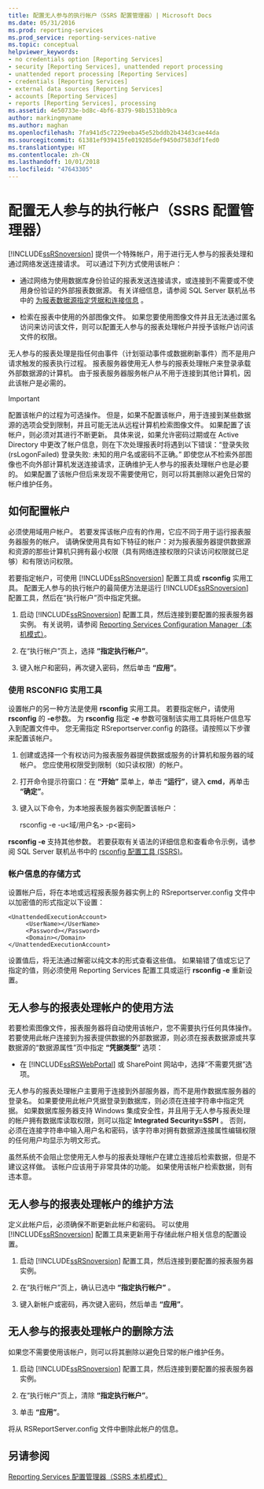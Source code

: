 ```yaml
---
title: 配置无人参与的执行帐户（SSRS 配置管理器）| Microsoft Docs
ms.date: 05/31/2016
ms.prod: reporting-services
ms.prod_service: reporting-services-native
ms.topic: conceptual
helpviewer_keywords:
- no credentials option [Reporting Services]
- security [Reporting Services], unattended report processing
- unattended report processing [Reporting Services]
- credentials [Reporting Services]
- external data sources [Reporting Services]
- accounts [Reporting Services]
- reports [Reporting Services], processing
ms.assetid: 4e50733e-bd8c-4bf6-8379-98b1531bb9ca
author: markingmyname
ms.author: maghan
ms.openlocfilehash: 7fa941d5c7229eeba45e52bddb2b434d3cae44da
ms.sourcegitcommit: 61381ef939415fe019285def9450d7583df1fed0
ms.translationtype: HT
ms.contentlocale: zh-CN
ms.lasthandoff: 10/01/2018
ms.locfileid: "47643305"
---
```

# <a name="configure-the-unattended-execution-account-ssrs-configuration-manager"></a>配置无人参与的执行帐户（SSRS 配置管理器）
  [!INCLUDE[ssRSnoversion](../../includes/ssrsnoversion-md.md)] 提供一个特殊帐户，用于进行无人参与的报表处理和通过网络发送连接请求。 可以通过下列方式使用该帐户：  
  
-   通过网络为使用数据库身份验证的报表发送连接请求，或连接到不需要或不使用身份验证的外部报表数据源。 有关详细信息，请参阅 SQL Server 联机丛书中的 [为报表数据源指定凭据和连接信息](../../reporting-services/report-data/specify-credential-and-connection-information-for-report-data-sources.md) 。  
  
-   检索在报表中使用的外部图像文件。 如果您要使用图像文件并且无法通过匿名访问来访问该文件，则可以配置无人参与的报表处理帐户并授予该帐户访问该文件的权限。  
  
 无人参与的报表处理是指任何由事件（计划驱动事件或数据刷新事件）而不是用户请求触发的报表执行过程。 报表服务器使用无人参与的报表处理帐户来登录承载外部数据源的计算机。 由于报表服务器服务帐户从不用于连接到其他计算机，因此该帐户是必需的。  
  
> [!IMPORTANT]  
>  配置该帐户的过程为可选操作。 但是，如果不配置该帐户，用于连接到某些数据源的选项会受到限制，并且可能无法从远程计算机检索图像文件。 如果配置了该帐户，则必须对其进行不断更新。 具体来说，如果允许密码过期或在 Active Directory 中更改了帐户信息，则在下次处理报表时将遇到以下错误：“登录失败 (rsLogonFailed) 登录失败: 未知的用户名或密码不正确。” 即使您从不检索外部图像也不向外部计算机发送连接请求，正确维护无人参与的报表处理帐户也是必要的。 如果配置了该帐户但后来发现不需要使用它，则可以将其删除以避免日常的帐户维护任务。  
  
## <a name="how-to-configure-the-account"></a>如何配置帐户  
 必须使用域用户帐户。 若要发挥该帐户应有的作用，它应不同于用于运行报表服务器服务的帐户。 请确保使用具有如下特征的帐户：对为报表服务器提供数据源和资源的那些计算机只拥有最小权限（具有网络连接权限的只读访问权限就已足够）和有限访问权限。  
  
 若要指定帐户，可使用 [!INCLUDE[ssRSnoversion](../../includes/ssrsnoversion-md.md)] 配置工具或 **rsconfig** 实用工具。 配置无人参与的执行帐户的最简便方法是运行 [!INCLUDE[ssRSnoversion](../../includes/ssrsnoversion-md.md)] 配置工具，然后在“执行帐户”页中指定凭据。  
  
1.  启动 [!INCLUDE[ssRSnoversion](../../includes/ssrsnoversion-md.md)] 配置工具，然后连接到要配置的报表服务器实例。 有关说明，请参阅 [Reporting Services Configuration Manager（本机模式）](../../reporting-services/install-windows/reporting-services-configuration-manager-native-mode.md)。  
  
2.  在“执行帐户”页上，选择 **“指定执行帐户”**。  
  
3.  键入帐户和密码，再次键入密码，然后单击 **“应用”**。  
  
### <a name="using-rsconfig-utility"></a>使用 RSCONFIG 实用工具  
 设置帐户的另一种方法是使用 **rsconfig** 实用工具。 若要指定帐户，请使用 **rsconfig** 的 **-e**参数。 为 **rsconfig** 指定 **-e** 参数可强制该实用工具将帐户信息写入到配置文件中。 您无需指定 RSreportserver.config 的路径。请按照以下步骤来配置该帐户。  
  
1.  创建或选择一个有权访问为报表服务器提供数据或服务的计算机和服务器的域帐户。 您应使用权限受到限制（如只读权限）的帐户。  
  
2.  打开命令提示符窗口：在 **“开始”** 菜单上，单击 **“运行”**，键入 **cmd**，再单击 **“确定”**。  
  
3.  键入以下命令，为本地报表服务器实例配置该帐户：  
  
     rsconfig -e -u\<域/用户名> -p\<密码>  
  
 **rsconfig -e** 支持其他参数。 若要获取有关语法的详细信息和查看命令示例，请参阅 SQL Server 联机丛书中的 [rsconfig 配置工具 (SSRS)](../../reporting-services/tools/rsconfig-utility-ssrs.md)。  
  
### <a name="how-account-information-is-stored"></a>帐户信息的存储方式  
 设置帐户后，将在本地或远程报表服务器实例上的 RSreportserver.config 文件中以加密值的形式指定以下设置：  
  
```  
<UnattendedExecutionAccount>  
     <UserName></UserName>  
     <Password></Password>  
     <Domain></Domain>  
</UnattendedExecutionAccount>  
```  
  
 设置值后，将无法通过解密以纯文本的形式查看这些值。 如果输错了值或忘记了指定的值，则必须使用 Reporting Services 配置工具或运行 **rsconfig -e** 重新设置。  
  
## <a name="how-to-use-the-unattended-report-processing-account"></a>无人参与的报表处理帐户的使用方法  
 若要检索图像文件，报表服务器将自动使用该帐户，您不需要执行任何具体操作。 若要使用此帐户连接到为报表提供数据的外部数据源，则必须在报表数据源或共享数据源的“数据源属性”页中指定 **“凭据类型”** 选项：  
  
-   在 [!INCLUDE[ssRSWebPortal](../../includes/ssrswebportal.md)] 或 SharePoint 网站中，选择“不需要凭据”选项。  
  
 无人参与的报表处理帐户主要用于连接到外部服务器，而不是用作数据库服务器的登录名。 如果要使用此帐户凭据登录到数据库，则必须在连接字符串中指定凭据。 如果数据库服务器支持 Windows 集成安全性，并且用于无人参与报表处理的帐户拥有数据库读取权限，则可以指定 **Integrated Security=SSPI** 。 否则，必须在连接字符串中输入用户名和密码，该字符串对拥有数据源连接属性编辑权限的任何用户均显示为明文形式。  
  
 虽然系统不会阻止您使用无人参与的报表处理帐户在建立连接后检索数据，但是不建议这样做。 该帐户应该用于非常具体的功能。 如果使用该帐户检索数据，则有违本意。  
  
## <a name="how-to-maintain-the-unattended-report-processing-account"></a>无人参与的报表处理帐户的维护方法  
 定义此帐户后，必须确保不断更新此帐户和密码。 可以使用 [!INCLUDE[ssRSnoversion](../../includes/ssrsnoversion-md.md)] 配置工具来更新用于存储此帐户相关信息的配置设置。  
  
1.  启动 [!INCLUDE[ssRSnoversion](../../includes/ssrsnoversion-md.md)] 配置工具，然后连接到要配置的报表服务器实例。  
  
2.  在“执行帐户”页上，确认已选中 **“指定执行帐户”** 。  
  
3.  键入新帐户或密码，再次键入密码，然后单击 **“应用”**。  
  
## <a name="how-to-delete-the-unattended-report-processing-account"></a>无人参与的报表处理帐户的删除方法  
 如果您不需要使用该帐户，则可以将其删除以避免日常的帐户维护任务。  
  
1.  启动 [!INCLUDE[ssRSnoversion](../../includes/ssrsnoversion-md.md)] 配置工具，然后连接到要配置的报表服务器实例。  
  
2.  在“执行帐户”页上，清除 **“指定执行帐户”**。  
  
3.  单击 **“应用”**。  
  
 将从 RSReportServer.config 文件中删除此帐户的信息。  
  
## <a name="see-also"></a>另请参阅  
 [Reporting Services 配置管理器（SSRS 本机模式）](http://msdn.microsoft.com/en-us/379eab68-7f13-4997-8d64-38810240756e)  
  
  
